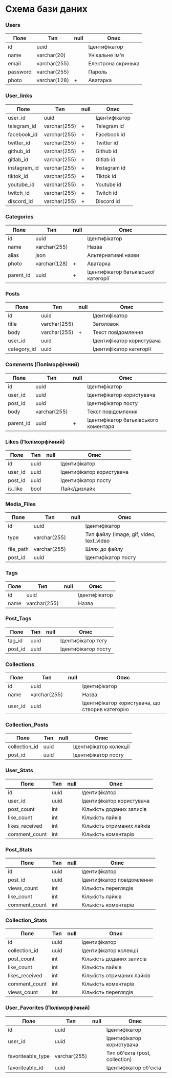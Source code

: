 # Схема бази даних

### Users

| Поле     | Тип          | null | Опис               |
|----------|--------------|------|--------------------|
| id       | uuid         |      | Ідентифікатор      |
| name     | varchar(20)  |      | Унікальне ім'я     |
| email    | varchar(255) |      | Електрона скринька |
| password | varchar(255) |      | Пароль             |
| photo    | varchar(128) | +    | Аватарка           |

### User_links

| Поле         | Тип          | null | Опис          |
|--------------|--------------|------|---------------|
| user_id      | uuid         |      | Ідентифікатор |
| telegram_id  | varchar(255) | +    | Telegram id   |
| facebook_id  | varchar(255) | +    | Facebook id   |
| twitter_id   | varchar(255) | +    | Twitter id    |
| github_id    | varchar(255) | +    | Github id     |
| gitlab_id    | varchar(255) | +    | Gitlab id     |
| instagram_id | varchar(255) | +    | Instagram id  |
| tiktok_id    | varchar(255) | +    | Tiktok id     |
| youtube_id   | varchar(255) | +    | Youtube id    |
| twitch_id    | varchar(255) | +    | Twitch id     |
| discord_id   | varchar(255) | +    | Discord id    |

### Categories

| Поле      | Тип          | null | Опис                                 |
|-----------|--------------|------|--------------------------------------|
| id        | uuid         |      | Ідентифікатор                        |
| name      | varchar(255) |      | Назва                                |
| alias     | json         |      | Альтернативні назви                  |
| photo     | varchar(128) | +    | Аватарка                             |
| parent_id | uuid         | +    | Ідентифікатор батьківської категорії |

### Posts

| Поле        | Тип          | null | Опис                      |
|-------------|--------------|------|---------------------------|
| id          | uuid         |      | Ідентифікатор             |
| title       | varchar(255) |      | Заголовок                 |
| body        | varchar(255) | +    | Текст повідомлення        |
| user_id     | uuid         |      | Ідентифікатор користувача |
| category_id | uuid         |      | Ідентифікатор категорії   |

### Comments (Поліморфічний)

| Поле      | Тип          | null | Опис                                  |
|-----------|--------------|------|---------------------------------------|
| id        | uuid         |      | Ідентифікатор                         |
| user_id   | uuid         |      | Ідентифікатор користувача             |
| post_id   | uuid         |      | Ідентифікатор посту                   |
| body      | varchar(255) |      | Текст повідомлення                    |
| parent_id | uuid         | +    | Ідентифікатор батьківського коментаря |

### Likes (Поліморфічний)

| Поле    | Тип  | null | Опис                      |
|---------|------|------|---------------------------|
| id      | uuid |      | Ідентифікатор             |
| user_id | uuid |      | Ідентифікатор користувача |
| post_id | uuid |      | Ідентифікатор посту       |
| is_like | bool |      | Лайк/дизлайк              |

### Media_Files

| Поле      | Тип          | null | Опис                                     |
|-----------|--------------|------|------------------------------------------|
| id        | uuid         |      | Ідентифікатор                            |
| type      | varchar(255) |      | Тип файлу (image, gif, video, text_video |
| file_path | varchar(255) |      | Шлях до файлу                            |
| post_id   | uuid         |      | Ідентифікатор посту                      |

### Tags

| Поле | Тип          | null | Опис          |
|------|--------------|------|---------------|
| id   | uuid         |      | Ідентифікатор |
| name | varchar(255) |      | Назва         |

### Post_Tags

| Поле    | Тип  | null | Опис                |
|---------|------|------|---------------------|
| tag_id  | uuid |      | Ідентифікатор тегу  |
| post_id | uuid |      | Ідентифікатор посту |

### Collections

| Поле    | Тип          | null | Опис                                            |
|---------|--------------|------|-------------------------------------------------|
| id      | uuid         |      | Ідентифікатор                                   |
| name    | varchar(255) |      | Назва                                           |
| user_id | uuid         |      | Ідентифікатор користувача, що створив категорію |

### Collection_Posts

| Поле          | Тип  | null | Опис                   |
|---------------|------|------|------------------------|
| collection_id | uuid |      | Ідентифікатор колекції |
| post_id       | uuid |      | Ідентифікатор посту    |

### User_Stats

| Поле           | Тип  | null | Опис                       |
|----------------|------|------|----------------------------|
| id             | uuid |      | Ідентифікатор              |
| user_id        | uuid |      | Ідентифікатор користувача  |
| post_count     | int  |      | Кількість доданих записів  |
| like_count     | int  |      | Кількість лайків           |
| likes_received | int  |      | Кількість отриманих лайків |
| comment_count  | int  |      | Кількість коментарів       |

### Post_Stats

| Поле          | Тип  | null | Опис                       |
|---------------|------|------|----------------------------|
| id            | uuid |      | Ідентифікатор              |
| post_id       | uuid |      | Ідентифікатор повідомлення |
| views_count   | int  |      | Кількість переглядів       |
| like_count    | int  |      | Кількість лайків           |
| comment_count | int  |      | Кількість коментарів       |

### Collection_Stats

| Поле           | Тип  | null | Опис                       |
|----------------|------|------|----------------------------|
| id             | uuid |      | Ідентифікатор              |
| collection_id  | uuid |      | Ідентифікатор колекції     |
| post_count     | int  |      | Кількість доданих записів  |
| like_count     | int  |      | Кількість лайків           |
| likes_received | int  |      | Кількість отриманих лайків |
| comment_count  | int  |      | Кількість коментарів       |
| views_count    | int  |      | Кількість переглядів       |

### User_Favorites (Поліморфічний)
| Поле              | Тип          | null | Опис                           |
|-------------------|--------------|------|--------------------------------|
| id                | uuid         |      | Ідентифікатор                  |
| user_id           | uuid         |      | Ідентифікатор користувача      |
| favoriteable_type | varchar(255) |      | Тип об'єкта (post, collection) |
| favoriteable_id   | uuid         |      | Ідентифікатор об'єкта          |
